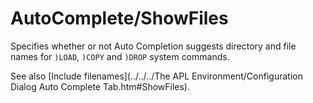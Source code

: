 # AutoComplete/ShowFiles

Specifies whether or not Auto Completion suggests directory and file names for `)LOAD`, `)COPY` and `)DROP` system commands.

See also [Include filenames](../../../The APL Environment/Configuration Dialog Auto Complete Tab.htm#ShowFiles).
